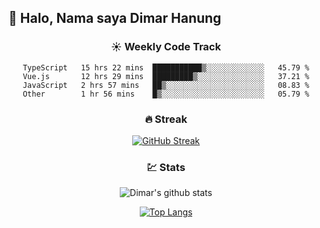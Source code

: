 ## 👋 Halo, Nama saya **Dimar Hanung**

<center>

### :sunny: Weekly Code Track
<!--START_SECTION:waka-->

```text
TypeScript   15 hrs 22 mins  ███████████▒░░░░░░░░░░░░░   45.79 %
Vue.js       12 hrs 29 mins  █████████▒░░░░░░░░░░░░░░░   37.21 %
JavaScript   2 hrs 57 mins   ██▒░░░░░░░░░░░░░░░░░░░░░░   08.83 %
Other        1 hr 56 mins    █▒░░░░░░░░░░░░░░░░░░░░░░░   05.79 %
```

<!--END_SECTION:waka-->

### :fire: Streak

[![GitHub Streak](http://github-readme-streak-stats.herokuapp.com?user=dimar-hanung)](https://git.io/streak-stats)

### :chart: Stats

![Dimar's github stats](https://github-readme-stats.vercel.app/api?username=dimar-hanung&show_icons=true&theme=vue)

[![Top Langs](https://github-readme-stats.vercel.app/api/top-langs/?username=dimar-hanung)](#)

</center>
